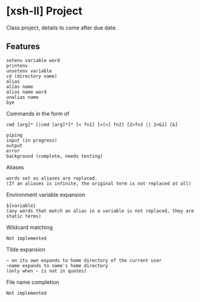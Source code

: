 # [xsh-ll] Project
Class project, details to come after due date.

## Features
```
setenv variable word
printenv
unsetenv variable
cd (directory name)
alias
alias name
alias name word
unalias name
bye
```

Commands in the form of
```
cmd [arg]* [|cmd [arg]*]* [< fn1] [>[>] fn2] [2>fn3 || 2>&1] [&]

piping
input (in progress)
output
error
background (complete, needs testing)
```

Aliases
```
words set as aliases are replaced.
(If an aliases is infinite, the original term is not replaced at all)
```

Environment variable expansion 
```
${variable}
(any words that match an alias in a variable is not replaced, they are static terms)
```

Wildcard matching
```
Not implemented
```

Tilde expansion
```
~ on its own expands to home directory of the current user
~name expands to name's home directory
(only when ~ is not in quotes)
```

File name completion
```
Not implemented
```

